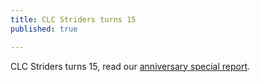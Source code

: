 ```yaml
---
title: CLC Striders turns 15
published: true

---
```


CLC Striders turns 15, read our [anniversary special report](/posts/2023-09-12-CLC-Striders-turns-15.md).
